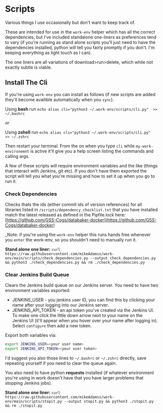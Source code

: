 
# Scripts

Various things I use occasionally but don't want to keep track of.

These are intended for use in the `work-env` helper which has all the correct dependencies, but I've included standalone one-liners as preferences tend to vary (if you're running as stand alone scripts you'll just need to have the dependencies installed, python will tell you fairly promptly if you don't. I'm keeping everything as light touch as I can).

The one liners are all variations of download>run>delete, which while not exactly subtle is viable.

## Install The Cli

If you're using `work-env` you can install as follows (if new scripts are added they'll become availible automatically when you `sync`).

Using **bash** run `echo alias cli="python3 ~/.work-env/scripts/cli.py"  >> ~/.bashrc`

_or_

Using **zshell** run `echo alias cli="python3 ~/.work-env/scripts/cli.py"  >> ~/.zshrc`

Then restart your terminal. From the on when you type `cli` while `my-work-environemnt` is active it'll give you a help screen listing the commands and calling args.

A few of these scripts will require environment variables and the like (things that interact with Jenkins, git etc). If you don't have them exported the script will tell you what you're missing and how to set it up when you go to run it.


### Check Dependencies

Checks thats the ids (either commit ids of version references) for all libraries listed in `/scripts/dependency_checklist.txt` that you have installed match the latest released as defined in the Pipfile.lock here: [https://github.com/GSS-Cogs/databaker-docker](https://github.com/GSS-Cogs/databaker-docker) 

_Note: if you're using the `work-env` helper this runs hands free whenever you `enter` the work-env, so you shouldn't need to manually run it.

**Stand alone one liner:** `curl https://raw.githubusercontent.com/mikeAdamss/work-env/main/scripts/check_dependencies.py --output check_dependencies.py && python3 ./check_dependencies.py && rm ./check_dependencies.py`

### Clear Jenkins Build Queue

Clears the Jenkins build queue on our Jenkins server. You need to have two environment variables exported:

* JENKINS_USER - you jenkins user ID, you can find this by clicking your name after your logging into our Jenkins server.
* JENKINS_API_TOKEN - an api token you've created via the Jenkins UI. To make one click the little down arrow next to your name on the Jenkins UI (it'll appear when you hover over your name after logging in). Select `configure` then add a new token.

Export both variables via:
```sh
export JENKINS_USER=<your user name>
export JENKINS_API_TOKEN=<your user token>
```

I'd suggest you also those lines to `~/.bashrc` or `~/.zshrc` directly, save repeating yourself if you need to clear the queue again.

You also need to have python **requests** installed (if whatever environment you're using in work doesn't have that you have larger problems that stopping Jenkins jobs).

**Stand alone one liner:** `curl https://raw.githubusercontent.com/mikeAdamss/work-env/main/scripts/stopit.py --output stopit.py && python3 ./stopit.py && rm ./stopit.py`
